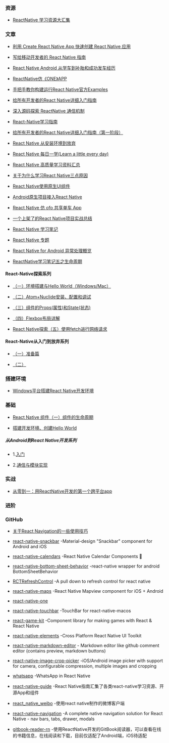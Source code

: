 ### 资源
- [ReactNative 学习资源大汇集](https://juejin.im/post/591ec246da2f60005d30654c)

### 文章
- [利用 Create React Native App 快速创建 React Native 应用](https://zhuanlan.zhihu.com/p/25794031)

- [写给移动开发者的 React Native 指南](http://www.jianshu.com/p/b88944250b25)

- [React Native Android 从学车到补胎和成功发车经历](http://blog.csdn.net/yanbober/article/details/53071792)

- [ReactNative仿《ONE》APP](https://juejin.im/post/59218aab0ce463006957230a)

- [手把手教你构建运行React Native官方Examples](http://www.devio.org/2017/06/01/Construction-of-React-Native-Official/)

- [给所有开发者的React Native详细入门指南](http://www.jianshu.com/p/fa0874be0827)

- [深入源码探索 ReactNative 通信机制](http://www.cnblogs.com/bugly/p/5266250.html)

- [React-Native学习指南](http://www.jianshu.com/p/fd4591a978ba)

- [给所有开发者的React Native详细入门指南（第一阶段）](https://juejin.im/post/5898388b128fe1006cb943e3)

- [React Native 从安装环境到放弃](http://www.jianshu.com/p/7324356be501)

- [React Native 每日一学(Learn a little every day)](http://www.jianshu.com/p/01555806d186)

- [React Native 高质量学习资料汇总](http://www.jianshu.com/p/454f2e6f28e9)

- [关于为什么学习React Native三点原因](http://www.jianshu.com/p/ec2b29ce0ea4)

- [React Native使用原生UI组件](http://blog.csdn.net/imSunLight/article/details/62044273)

- [Android原生项目接入React Native](http://blog.csdn.net/imsunlight/article/details/60756528)

- [React Native 仿 ofo 共享单车 App](https://juejin.im/post/591936f08d6d810058806084)

- [一个上架了的React Native项目实战总结](http://www.devio.org/2016/10/24/%E4%B8%80%E4%B8%AA%E4%B8%8A%E6%9E%B6%E4%BA%86%E7%9A%84React-Native%E9%A1%B9%E7%9B%AE%E5%AE%9E%E6%88%98%E6%80%BB%E7%BB%93/)

- [React Native 学习笔记](http://www.devio.org/2016/07/30/react-native-study-note/)

- [React Native 专题](http://www.lcode.org/react-native/)

- [React Native for Android 异常处理概览](https://mp.weixin.qq.com/s?__biz=MzIwOTQ1MjAwMg==&mid=2247483845&idx=1&sn=16d9d4683c90b36933ac4e369b2c3a7b&chksm=9772ef48a005665e41001471a34a430acf0677a9257bb4c9487d847eed9cb294fe06f18ab2d5&mpshare=1&scene=1&srcid=0313Ea9ah2NvqI8mi3bYt4GK&key=5e85f2ba5f0147df6eeea801534f622a6a08f7a94190a5f577ed578712bd8b37190bfae122392931f645c496eaf9e4152bda835d1a1b00c7b3eaf8a64c6d41e7659fbffe69dc442306d649446e722db3&ascene=0&uin=MTk5MjQ5MTk2MA%3D%3D&devicetype=iMac+MacBookPro11%2C1+OSX+OSX+10.11.6+build(15G1217)&version=12010310&nettype=WIFI&fontScale=100&pass_ticket=9KanYuqh4u1ebKFow%2FVYB2yfv9t7a5jjj0YIi8eI7e34t8kb9WRiJF8Z9XOilcu2)

- [ReactNative学习笔记五之生命周期](https://juejin.im/post/5961dd8af265da6c2915a631)

#### React-Native探索系列
- [（一）环境搭建与Hello World（Windows/Mac）](http://liuwangshu.cn/rn/primer/1-helloworld.html)

- [（二）Atom+Nuclide安装、配置和调试](http://liuwangshu.cn/rn/primer/2-atom-nuclide.html)

- [（三）组件的Props(属性)和State(状态)](http://liuwangshu.cn/rn/primer/3-props-state.html)

- [（四）Flexbox布局详解](http://liuwangshu.cn/rn/primer/4-flexbox.html)

- [React Native探索（五）使用fetch进行网络请求](http://liuwangshu.cn/rn/primer/5-fetch.html)

#### React-Native从入门到放弃系列
- [（一）准备篇](http://www.jianshu.com/p/180c833aba76)

- [（二）](http://www.jianshu.com/p/d78696e9db3f)

### 搭建环境
- [Windows平台搭建React Native开发环境](http://www.jianshu.com/p/79a147cc72bf)

### 基础
- [React Native 组件（一）组件的生命周期](https://juejin.im/post/5947489a8d6d81cc72eff2fa)

- [搭建开发环境、创建Hello World](https://juejin.im/post/595755426fb9a06baa63b1a2)

##### 从Android到React Native开发系列
- 1.[入门](http://www.jianshu.com/p/97692b1c451d)

- 2.[通信与模块实现](http://www.jianshu.com/p/bec040926db8)

### 实战
- [从零到一：用ReactNative开发的第一个跨平台app](https://juejin.im/post/59479d6261ff4b006cfaee75)

### 进阶

### GitHub
- [关于React Navigation的一些使用技巧](https://github.com/panyz/Blogs/issues/15)

- [react-native-snackbar](https://github.com/cooperka/react-native-snackbar) -Material-design "Snackbar" component for Android and iOS

- [react-native-calendars](https://github.com/wix/react-native-calendars) -React Native Calendar Components :calendar:

- [react-native-bottom-sheet-behavior](https://github.com/cesardeazevedo/react-native-bottom-sheet-behavior) -react-native wrapper for android BottomSheetBehavior

- [RCTRefreshControl](https://github.com/Shuangzuan/RCTRefreshControl) -A pull down to refresh control for react native

- [react-native-maps](https://github.com/airbnb/react-native-maps) -React Native Mapview component for iOS + Android

- [react-native-one](https://github.com/wutongke/react-native-one)

- [react-native-touchbar](https://github.com/ptmt/react-native-touchbar) -TouchBar for react-native-macos

- [react-game-kit](https://github.com/FormidableLabs/react-game-kit) -Component library for making games with React & React Native

- [react-native-elements](https://github.com/react-native-training/react-native-elements) -Cross Platform React Native UI Toolkit

- [react-native-markdown-editor](https://github.com/kunall17/react-native-markdown-editor/) - Markdown editor like github comment editor (contains preview, markdown buttons)

- [react-native-image-crop-picker](https://github.com/ivpusic/react-native-image-crop-picker) -iOS/Android image picker with support for camera, configurable compression, multiple images and cropping

- [whatsapp](https://github.com/VctrySam/whatsapp) -WhatsApp in React Native

- [react-native-guide](https://github.com/reactnativecn/react-native-guide) -React Native指南汇集了各类react-native学习资源、开源App和组件

- [react_native_weibo](https://github.com/pheromone/react_native_weibo) -使用react native制作的微博客户端

- [react-native-navigation](https://github.com/wix/react-native-navigation) -A complete native navigation solution for React Native - nav bars, tabs, drawer, modals

- [gitbook-reader-rn](https://github.com/le0zh/gitbook-reader-rn) -使用ReactNative开发的GitBook阅读器，可以查看在线的书籍信息，在线阅读和下载，目前仅适配了Android端，iOS待适配
